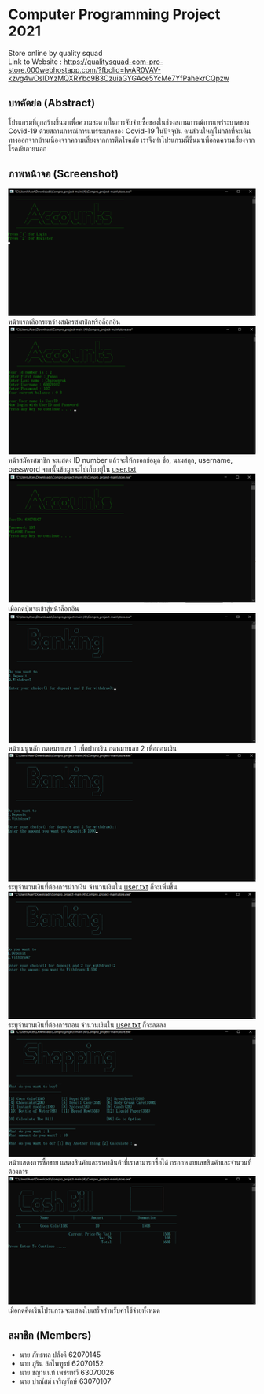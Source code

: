 # Computer Programming Project 2021
Store online by quality squad
<br>
Link to Website : https://qualitysquad-com-pro-store.000webhostapp.com/?fbclid=IwAR0VAV-kzvg4wOslDYzMQXRYbo9B3CzuiaGYGAce5YcMe7YfPahekrCQpzw
<br>
## บทคัดย่อ (Abstract)
โปรแกรมที่ถูกสร้างขึ้นมาเพื่อความสะดวกในการจับจ่ายซื้อของในช่วงสถานการณ์การแพร่ระบาดของ Covid-19
ด้วยสถานการณ์การแพร่ระบาดของ Covid-19 ในปัจจุบัน คนส่วนใหญ่ไม่กล้าที่จะเดินทางออกจากบ้านเนื่องจากความเสี่ยงจากการติดโรคภัย เราจึงทำโปรแกรมนี้ขึ้นมาเพื่อลดความเสี่ยงจากโรคภัยภายนอก
<br>
## ภาพหน้าจอ (Screenshot)
![image](https://github.com/panascharoenruk/Compro_project/blob/main/Picture/1.png)
หน้าแรกเลือกระหว่างสมัครสมาชิกหรือล็อกอิน
![image](https://github.com/panascharoenruk/Compro_project/blob/main/Picture/2.png)
หน้าสมัครสมาชิก จะแสดง ID number แล้วจะให้กรอกข้อมูล ชื่อ, นามสกุล, username, password จากนั้นข้อมูลจะไปเก็บอยู่ใน [user.txt](https://github.com/panascharoenruk/Compro_project/blob/main/new_user.txt) 
![image](https://github.com/panascharoenruk/Compro_project/blob/main/Picture/3.png)
เมื่อกดปุ่มจะเข้าสู่หน้าล็อกอิน
![image](https://github.com/panascharoenruk/Compro_project/blob/main/Picture/4.png)
หน้าเมนูหลัก กดหมายเลข 1 เพื่อฝากเงิน กดหมายเลข 2 เพื่อถอนเงิน
![image](https://github.com/panascharoenruk/Compro_project/blob/main/Picture/5_1.png)
ระบุจำนวนเงินที่ต้องการฝากเงิน จำนวนเงินใน [user.txt](https://github.com/panascharoenruk/Compro_project/blob/main/new_user.txt) ก็จะเพิ่มขึ้น
![image](https://github.com/panascharoenruk/Compro_project/blob/main/Picture/6.png)
ระบุจำนวนเงินที่ต้องการถอน จำนวนเงินใน [user.txt](https://github.com/panascharoenruk/Compro_project/blob/main/new_user.txt) ก็จะลดลง
![image](https://github.com/panascharoenruk/Compro_project/blob/main/Picture/7.png)
หน้าแสดงการซื้อขาย แสดงสินค้าและราคาสินค้าที่เราสามารถซื้อได้ กรอกหมายเลขสินค้าและจำนวนที่ต้องการ
![image](https://github.com/panascharoenruk/Compro_project/blob/main/Picture/8.png)
เมื่อกดคิดเงินโปรแกรมจะแสดงใบเสร็จสำหรับค่าใช้จ่ายทั้งหมด
<br>
## สมาชิก (Members)
- นาย ภัทธพล ปลั่งดี 62070145
- นาย ภูริน ล้อไพฑูรย์ 62070152
- นาย ชญานนท์ เพชรเทวี 63070026
- นาย ปาณัสม์ เจริญรักษ์ 63070107
